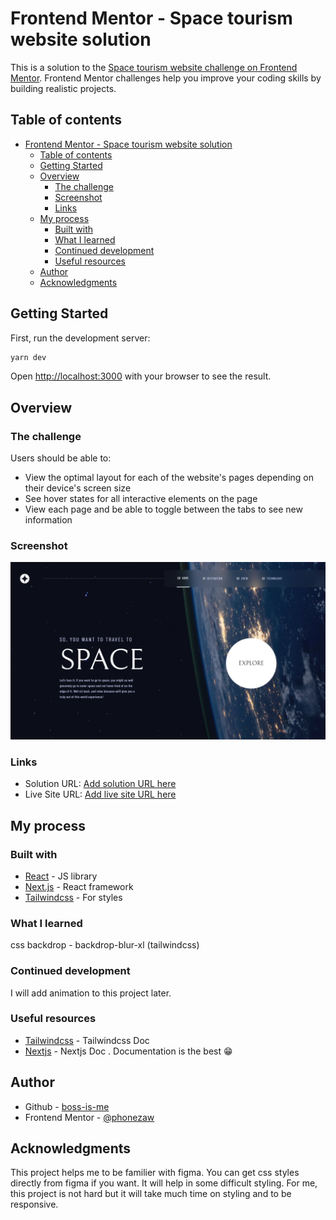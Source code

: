 # Frontend Mentor - Space tourism website solution

This is a solution to the [Space tourism website challenge on Frontend Mentor](https://www.frontendmentor.io/challenges/space-tourism-multipage-website-gRWj1URZ3). Frontend Mentor challenges help you improve your coding skills by building realistic projects. 

## Table of contents

- [Frontend Mentor - Space tourism website solution](#frontend-mentor---space-tourism-website-solution)
  - [Table of contents](#table-of-contents)
  - [Getting Started](#getting-started)
  - [Overview](#overview)
    - [The challenge](#the-challenge)
    - [Screenshot](#screenshot)
    - [Links](#links)
  - [My process](#my-process)
    - [Built with](#built-with)
    - [What I learned](#what-i-learned)
    - [Continued development](#continued-development)
    - [Useful resources](#useful-resources)
  - [Author](#author)
  - [Acknowledgments](#acknowledgments)

## Getting Started

First, run the development server:

```bash
yarn dev
```

Open [http://localhost:3000](http://localhost:3000) with your browser to see the result.

## Overview

### The challenge

Users should be able to:

- View the optimal layout for each of the website's pages depending on their device's screen size
- See hover states for all interactive elements on the page
- View each page and be able to toggle between the tabs to see new information

### Screenshot

![](./utils/Screenshot.png)

### Links

- Solution URL: [Add solution URL here](https://your-solution-url.com)
- Live Site URL: [Add live site URL here](https://your-live-site-url.com)

## My process

### Built with

- [React](https://reactjs.org/) - JS library
- [Next.js](https://nextjs.org/) - React framework
- [Tailwindcss](https://tailwindcss.com/) - For styles

### What I learned

css backdrop - backdrop-blur-xl (tailwindcss)

### Continued development

I will add animation to this project later.

### Useful resources

- [Tailwindcss](https://tailwindcss.com) - Tailwindcss Doc
- [Nextjs](https://nextjs.org) - Nextjs Doc . Documentation is the best 😁

## Author

- Github - [boss-is-me](https://github.com/boss-is-me)
- Frontend Mentor - [@phonezaw](https://www.frontendmentor.io/profile/phonezaw)

## Acknowledgments

This project helps me to be familier with figma. You can get css styles directly from figma if you want. It will help in some difficult styling. For me, this project is not hard but it will take much time on styling and to be responsive. 
